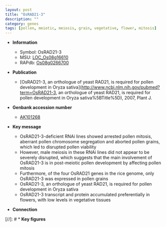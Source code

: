 ```yaml
---
layout: post
title: "OsRAD21-3"
description: ""
category: genes
tags: [pollen, meiotic, meiosis, grain, vegetative, flower, mitosis]
---
```


* **Information**  
    + Symbol: OsRAD21-3  
    + MSU: [LOC_Os08g16610](http://rice.uga.edu/cgi-bin/ORF_infopage.cgi?orf=LOC_Os08g16610)  
    + RAPdb: [Os08g0266700](https://rapdb.dna.affrc.go.jp/locus/?name=Os08g0266700)  

* **Publication**  
    + [OsRAD21-3, an orthologue of yeast RAD21, is required for pollen development in Oryza sativa](http://www.ncbi.nlm.nih.gov/pubmed?term=OsRAD21-3, an orthologue of yeast RAD21, is required for pollen development in Oryza sativa%5BTitle%5D), 2007, Plant J.

* **Genbank accession number**  
    + [AK101268](http://www.ncbi.nlm.nih.gov/nuccore/AK101268)

* **Key message**  
    + OsRAD21-3-deficient RNAi lines showed arrested pollen mitosis, aberrant pollen chromosome segregation and aborted pollen grains, which led to disrupted pollen viability
    + However, male meiosis in these RNAi lines did not appear to be severely disrupted, which suggests that the main involvement of OsRAD21-3 is in post-meiotic pollen development by affecting pollen mitosis
    + Furthermore, of the four OsRAD21 genes in the rice genome, only OsRAD21-3 was expressed in pollen grains
    + OsRAD21-3, an orthologue of yeast RAD21, is required for pollen development in Oryza sativa
    + OsRAD21-3 transcript and protein accumulated preferentially in flowers, with low levels in vegetative tissues

* **Connection**  

[//]: # * **Key figures**  


